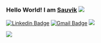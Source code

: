 ### Hello World! I am <a href="https://sauvik27.github.io/"> Sauvik</a> <img src="https://user-images.githubusercontent.com/57688017/149212322-593b5774-e062-4de3-b38f-3fb3a41973df.gif" style="width=24px;">


<!--
**Sauvik27/Sauvik27** is a ✨ _special_ ✨ repository because its `README.md` (this file) appears on your GitHub profile.

Here are some ideas to get you started:

- 🔭 I’m currently working on ...
- 🌱 I’m currently learning ...
- 👯 I’m looking to collaborate on ...
- 🤔 I’m looking for help with ...
- 💬 Ask me about ...
- 📫 How to reach me: ...
- 😄 Pronouns: ...
- ⚡ Fun fact: ...
-->
<!-- ### Hi There! I am <a href="https://sauvik27.github.io/"> Sauvik. 👋</a> -->



[![Linkedin Badge](https://img.shields.io/badge/-sauvikkumar-blue?style=flat-square&logo=Linkedin&logoColor=white&link=https://www.linkedin.com/in/sauvik-kumar)](https://www.linkedin.com/in/sauvik-kumar/)
[![Gmail Badge](https://img.shields.io/badge/-sauvik1153@gmail.com-c14438?style=flat-square&logo=Gmail&logoColor=white&link=mailto:sauvik1153@gmail.com)](mailto:sauvik1153@gmail.com)
![](https://komarev.com/ghpvc/?username=Sauvik27&label=PROFILE+VIEWS&style=flat&color=blue)

![](https://github-readme-stats.vercel.app/api?username=Sauvik27&show_icons=true)

